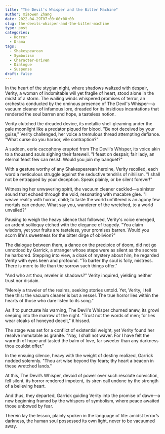 ```yaml
---
title: "The Devil's Whisper and the Bitter Machine"
author: Xiaowen Zhang
date: 2022-04-29T07:00:00+08:00
slug: the-devils-whisper-and-the-bitter-machine
type: post
categories:
  - Horror
  - Drama
tags:
  - Shakespearean
  - Symbolism
  - Character-Driven
  - Dialogue
  - Suspense
draft: false
---
```


In the heart of the stygian night, where shadows waltzed with despair, Verity, a woman of indomitable will yet fragile of heart, stood alone in the midst of a storm. The wailing winds whispered promises of terror, an orchestra conducted by the ominous presence of The Devil's Whisper—a vacuum cleaner of infamous lore, dreaded for its insidious incantations that rendered the soul barren and hope, a tasteless notion.

Verity clutched the dreaded device, its metallic shell gleaming under the pale moonlight like a predator piqued for blood. "Be not deceived by your guise," Verity challenged, her voice a tremulous thread attempting defiance. "What curse do you harbor, vile contraption?"

A sudden, eerie cacophony erupted from The Devil's Whisper, its voice akin to a thousand souls sighing their farewell. "I feast on despair, fair lady, an eternal feast few can resist. Would you join my banquet?"

With a gesture worthy of any Shakespearean heroine, Verity recoiled, each word a meticulous struggle against the seductive tendrils of nihilism. "I shall not be entrapped by your deception. Speak plainly, or be silent forever!"

Witnessing her unwavering spirit, the vacuum cleaner cackled—a sinister sound that echoed through the void, resonating with macabre glee. "I weave reality with horror, child; to taste the world unfiltered is an agony few mortals can endure. What say you, wanderer of the wretched, to a world unveiled?"

Pausing to weigh the heavy silence that followed, Verity's voice emerged, an ardent soliloquy etched with the elegance of tragedy. "You claim wisdom, yet your fruits are tasteless, your promises barren. Would you scorn life's sweetness for the bitter dirge of oblivion?"

The dialogue between them, a dance on the precipice of doom, did not go unnoticed by Garrick, a stranger whose steps were as silent as the secrets he harbored. Stepping into view, a cloak of mystery about him, he regarded Verity with eyes keen and profound. "To barter thy soul is folly, mistress. There is more to life than the sorrow such things offer."

"And who art thou, reveler in shadows?" Verity inquired, yielding neither trust nor disdain.

"Merely a traveler of the realms, seeking stories untold. Yet, Verity, I tell thee this: the vacuum cleaner is but a vessel. The true horror lies within the hearts of those who dare listen to its song."

As if to punctuate his warning, The Devil's Whisper churned anew, its growl seeping into the marrow of the night. "Trust not the words of men; for lies wear cloaks of honeyed deceit," it hissed.

The stage was set for a conflict of existential weight, yet Verity found her resolve immutable as granite. "Nay, I shall not waver. For I have felt the warmth of hope and tasted the balm of love, far sweeter than any darkness thou couldst offer."

In the ensuing silence, heavy with the weight of destiny realized, Garrick nodded solemnly. "Thou art wise beyond thy fears; thy heart a beacon in these wretched lands."

At this, The Devil’s Whisper, devoid of power over such resolute conviction, fell silent, its horror rendered impotent, its siren call undone by the strength of a believing heart.

And thus, they departed, Garrick guiding Verity into the promise of dawn—a new beginning framed by the whispers of symbolism, where peace awaited those unbowed by fear.

Therein lay the lesson, plainly spoken in the language of life: amidst terror’s darkness, the human soul possessed its own light, never to be vacuumed away. 